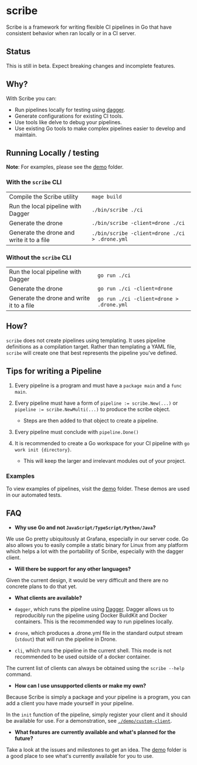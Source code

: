 # scribe

Scribe is a framework for writing flexible CI pipelines in Go that have consistent behavior when ran locally or in a CI server.

## Status

This is still in beta. Expect breaking changes and incomplete features.

## Why?

With Scribe you can:

- Run pipelines locally for testing using [dagger](github.com/dagger/dagger).
- Generate configurations for existing CI tools.
- Use tools like delve to debug your pipelines.
- Use existing Go tools to make complex pipelines easier to develop and maintain.

## Running Locally / testing

**Note**: For examples, please see the [demo](demo/) folder.

### With the `scribe` CLI

|                                             |                                                |
| ------------------------------------------- | ---------------------------------------------- |
| Compile the Scribe utility                  | `mage build`                                   |
| Run the local pipeline with Dagger          | `./bin/scribe ./ci`                            |
| Generate the drone                          | `./bin/scribe -client=drone ./ci`              |
| Generate the drone and write it to a file   | `./bin/scribe -client=drone ./ci > .drone.yml` |

### Without the `scribe` CLI

|                                             |                                          |
| ------------------------------------------- | ---------------------------------------- |
| Run the local pipeline with Dagger          | `go run ./ci`                            |
| Generate the drone                          | `go run ./ci -client=drone`              |
| Generate the drone and write it to a file   | `go run ./ci -client=drone > .drone.yml` |

## How?

`scribe` does not create pipelines using templating. It uses pipeline definitions as a compilation target. Rather than templating a YAML file, `scribe` will create one that best represents the pipeline you've defined.

## Tips for writing a Pipeline

1. Every pipeline is a program and must have a `package main` and a `func main`.
2. Every pipeline must have a form of `pipeline := scribe.New(...)` or `pipeline := scribe.NewMulti(...)` to produce the scribe object.

   - Steps are then added to that object to create a pipeline.

3. Every pipeline must conclude with `pipeline.Done()`

4. It is recommended to create a Go workspace for your CI pipeline with `go work init {directory}`.

   - This will keep the larger and irrelevant modules  out of your project.

### Examples

To view examples of pipelines, visit the [demo](./demo) folder. These demos are used in our automated tests.

## FAQ

- **Why use Go and not `JavaScript/TypeScript/Python/Java`?**

We use Go pretty ubiquitously at Grafana, especially in our server code. Go also allows you to easily compile a static binary for Linux from any platform which helps a lot with the portability of Scribe, especially with the dagger client.

- **Will there be support for any other languages?**

Given the current design, it would be very difficult and there are no concrete plans to do that yet.

- **What clients are available?**

- `dagger`, which runs the pipeline using [Dagger](github.com/dagger/dagger). Dagger allows us to reproducibly run the pipeline using Docker BuildKit and Docker containers. This is the recommended way to run pipelines locally.
- `drone`, which produces a .drone.yml file in the standard output stream (`stdout`) that will run the pipeline in Drone.
- `cli`, which runs the pipeline in the current shell. This mode is not recommended to be used outside of a docker container.

The current list of clients can always be obtained using the `scribe --help` command.

- **How can I use unsupported clients or make my own?**

Because Scribe is simply a package and your pipeline is a program, you can add a client you have made yourself in your pipeline.

In the `init` function of the pipeline, simply register your client and it should be available for use. For a demonstration, see [`./demo/custom-client`](./demo/custom-client).

- **What features are currently available and what's planned for the future?**

Take a look at the issues and milestones to get an idea. The [demo](./demo) folder is a good place to see what's currently available for you to use.
